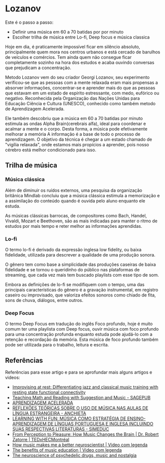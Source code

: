 # Lozanov

Este é o passo a passo:

- Definir uma música em 60 a 70 batidas por por minuto
- Escolher trilha de música entre Lo-fi, Deep focus e música classica

Hoje em dia, é praticamente impossível ficar em silêncio absoluto, principalmente
quem mora nos centros urbanos e está cercado de barulhos de veículos e comércios.
Tem ainda quem não consegue ficar completamente sozinho na hora dos estudos e
acaba ouvindo conversas que prejudicam a concentração.

Metodo Lozanov vem do seu criador Georgi Lozanov, seu experimento verificou-se que
as pessoas com a mente relaxada eram mais propensas a absorver informações,
concentrar-se e aprender mais do que as pessoas que estavam em um estado de
espírito estressante, com medo, eufórico ou negativo. Reconhecida pela Organização
das Nações Unidas para Educação Ciência e Cultura (UNESCO), conhecido como também
metodo de Aprendizagem Acelerada.

Ele também descobriu que a música em 60 a 70 batidas por minuto estimula as ondas
Alpha Brain(cerebrais alfa), ideal para coordenar e acalmar a mente e o corpo.
Desta forma, a música pode efetivamente melhorar a memória A informação é a base
de todo o processo de aprendizagem. O objetivo da técnica é chegar a um estado
chamado de "vigília relaxada", onde estamos mais propícios a aprender, pois nosso
cérebro está melhor condicionado para isso.

## Trilha de música

### Música clássica

Além de diminuir os ruídos externos, uma pesquisa da organização britânica Mindlab
concluiu que a música clássica estimula a memorização e a assimilação do conteúdo
quando é ouvida pelo aluno enquanto ele estuda.

As músicas clássicas barrocas, de compositores como Bach, Handel, Vivaldi, Mozart
e Beethoven, são as mais indicadas para manter o ritmo de estudos por mais tempo
e reter melhor as informações aprendidas.

### Lo-fi

O termo lo-fi é derivado da expressão inglesa low fidelity, ou baixa fidelidade,
utilizada para descrever a qualidade de uma produção sonora.

O gênero tem como base a simplicidade das produções caseiras de baixa fidelidade
e se tornou o queridinho do público nas plataformas de streaming, que cada vez
mais tem buscado playlists com esse tipo de som.

Embora as definições de lo-fi se modifiquem com o tempo, uma das principais
características do gênero é a gravação instrumental, em registro caseiro ou
improvisado, que valoriza efeitos sonoros como chiado de fita, sons de chuva,
diálogos, entre outros.

### Deep Focus

O termo Deep Focus em tradução do inglês Foco profundo, hoje é muito comum ter
uma playlista com Deep focus, ouvir música com foco profundo para uma concentração
profunda enquanto estuda pode ajudá-lo com a retenção e recordação da memória.
Esta música de foco profundo também pode ser utilizada para o trabalho, leitura
e escrita.

## Referências

Referências para esse artigo e para se aprofundar mais alguns artigos e videos:

- [Improvising at rest: Differentiating jazz and classical music training with resting state functional connectivity](https://www.sciencedirect.com/science/article/pii/S1053811919309759?via%3Dihub)
- [Teaching Math and Reading with Suggestion and Music - SAGEPUB](https://journals.sagepub.com/doi/pdf/10.1177/105345128001600107)
- [APRENDIZAGEM ACELERADA](http://www.diaadiaeducacao.pr.gov.br/portals/roteiropedagogico/recursometod/3664_aprendizagem_acelerada.pdf)
- [REFLEXÕES TEÓRICAS SOBRE O USO DE MÚSICA NAS AULAS DE LÍNGUA ESTRANGEIRA - ANCHIETA](https://revistas.anchieta.br/index.php/RevistaInterseccoes/article/view/1194)
- [LEARNING WITH FUN: MÚSICA COMO ESTRATÉGIA DE ENSINO-APRENDIZAGEM DE LÍNGUAS PORTUGUESA E INGLESA INCLUINDO SUAS RESPECTIVAS LITERATURAS - SIMEDUC](https://eventos.set.edu.br/simeduc/article/view/14714)
- [From Perception to Pleasure: How Music Changes the Brain | Dr. Robert Zatorre | TEDxHECMontréal](https://www.youtube.com/watch?v=KVX8j5s53Os)
- [How music makes me a better neuroscientist | Video com legenda](https://www.ted.com/talks/indre_viskontas_how_music_makes_me_a_better_neuroscientist)
- [The benefits of music education | Video com legenda](https://www.ted.com/talks/anita_collins_the_benefits_of_music_education)
- [The neuroscience of psychedelic drugs, music and nostalgia](https://www.ted.com/talks/frederick_streeter_barrett_the_neuroscience_of_psychedelic_drugs_music_and_nostalgia)
